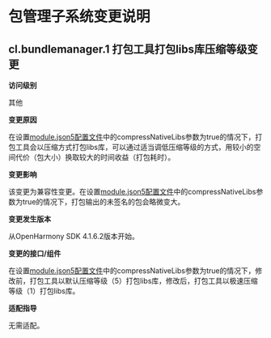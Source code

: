 # 包管理子系统变更说明

## cl.bundlemanager.1 打包工具打包libs库压缩等级变更

**访问级别**

其他

**变更原因**

在设置[module.json5配置文件](../../../application-dev/quick-start/module-configuration-file.md)中的compressNativeLibs参数为true的情况下，打包工具会以压缩方式打包libs库，可以通过适当调低压缩等级的方式，用较小的空间代价（包大小）换取较大的时间收益（打包耗时）。

**变更影响**

该变更为兼容性变更。在设置[module.json5配置文件](../../../application-dev/quick-start/module-configuration-file.md)中的compressNativeLibs参数为true的情况下，打包输出的未签名的包会略微变大。

**变更发生版本**

从OpenHarmony SDK 4.1.6.2版本开始。

**变更的接口/组件**

在设置[module.json5配置文件](../../../application-dev/quick-start/module-configuration-file.md)中的compressNativeLibs参数为true的情况下，修改前，打包工具以默认压缩等级（5）打包libs库，修改后，打包工具以极速压缩等级（1）打包libs库。

**适配指导**

无需适配。